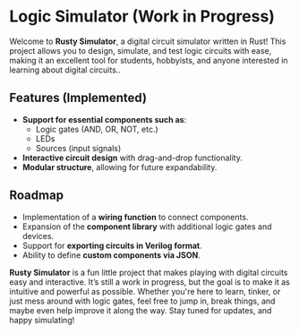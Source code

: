 # Logic Simulator (Work in Progress)

Welcome to **Rusty Simulator**, a digital circuit simulator written in Rust! This project allows you to design, simulate, and test logic circuits with ease, making it an excellent tool for students, 
hobbyists, and anyone interested in learning about digital circuits..

## Features (Implemented)

- **Support for essential components such as**:
  - Logic gates (AND, OR, NOT, etc.)
  - LEDs
  - Sources (input signals)
- **Interactive circuit design** with drag-and-drop functionality.
- **Modular structure**, allowing for future expandability.

## Roadmap

- Implementation of a **wiring function** to connect components.
- Expansion of the **component library** with additional logic gates and devices.
- Support for **exporting circuits in Verilog format**.
- Ability to define **custom components via JSON**.

**Rusty Simulator** is a fun little project that makes playing with digital circuits easy and interactive. It’s still a work in progress, 
but the goal is to make it as intuitive and powerful as possible. 
Whether you're here to learn, tinker, or just mess around with logic gates, feel free to jump in, break things, and maybe even help improve it along the way. Stay tuned for updates, and happy simulating!
